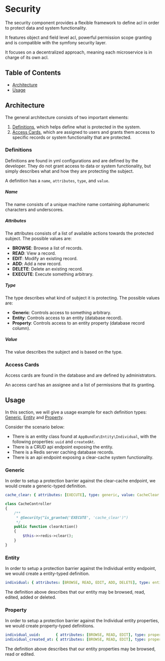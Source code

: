 # Security

The security component provides a flexible framework to define acl in order to protect data and system functionality.

It features object and field level acl, powerful permission scope granting and is compatible with the symfony security layer.

It focuses on a decentralized approach, meaning each microservice is in charge of its own acl.

## Table of Contents

- [Architecture](#architecture)
- [Usage](#usage)

## Architecture

The general architecture consists of two important elements: 

1. [Definitions](#definitions), which helps define what is protected in the system.
2. [Access Cards](#access-cards), which are assigned to users and grants them access to specific records or system functionality that are protected.

### Definitions

Definitions are found in yml configurations and are defined by the developer. They do not grant access to data or system functionality, but simply describes what and how they are protecting the subject.

A definition has a `name`, `attributes`, `type`, and `value`.

##### Name

The name consists of a unique machine name containing alphanumeric characters and underscores.

##### Attributes

The attributes consists of a list of available actions towards the protected subject. The possible values are:

- **BROWSE**: Browse a list of records.
- **READ**: View a record.
- **EDIT**: Modify an existing record.
- **ADD**: Add a new record.
- **DELETE**: Delete an existing record.
- **EXECUTE**: Execute something arbitrary.

##### Type

The type describes what kind of subject it is protecting. The possible values are:

- **Generic**: Controls access to something arbitrary.
- **Entity**: Controls access to an entity (database record).
- **Property**: Controls access to an entity property (database record column).

##### Value

The value describes the subject and is based on the type.

### Access Cards

Access cards are found in the database and are defined by administrators.

An access card has an assignee and a list of permissions that its granting.

## Usage

In this section, we will give a usage example for each definition types: [Generic](#generic), [Entity](#entity) and [Property](#property).

Consider the scenario below:

- There is an entity class found at `AppBundle\Entity\Individual`, with the following properties: `uuid` and `createdAt`.
- There is a CRUD api endpoint exposing the entity.
- There is a Redis server caching database records.
- There is an api endpoint exposing a clear-cache system functionality.

### Generic

In order to setup a protection barrier against the clear-cache endpoint, we would create a generic-typed definition.

```yml
cache_clear: { attributes: [EXECUTE], type: generic, value: CacheClear }
```

```php
class CacheController
{
    /**
     * @Security("is_granted('EXECUTE', 'cache_clear')")
     */
    public function clearAction()
    {
        $this->>redis->clear();
    }
}
```

### Entity

In order to setup a protection barrier against the Individual entity endpoint, we would create a entity-typed definition.

```yml
individual: { attributes: [BROWSE, READ, EDIT, ADD, DELETE], type: entity, value: AppBundle\Entity\Individual }
```

The definition above describes that our entity may be browsed, read, edited, added or deleted.

### Property

In order to setup a protection barrier against the Individual entity properties, we would create property-typed definitions.

```yml
individual_uuid:       { attributes: [BROWSE, READ, EDIT], type: property, value: AppBundle\Entity\Individual.uuid }
individual_created_at: { attributes: [BROWSE, READ, EDIT], type: property, value: AppBundle\Entity\Individual.createdAt }
```

The definition above describes that our entity properties may be browsed, read or edited.

